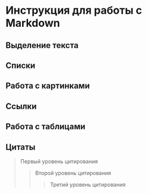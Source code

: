 # Инструкция для работы с Markdown

## Выделение текста

## Списки

## Работа с картинками

## Ссылки

## Работа с таблицами

## Цитаты
> Первый уровень цитирования
>> Второй уровень цитирования
>>> Третий уровень цитирования